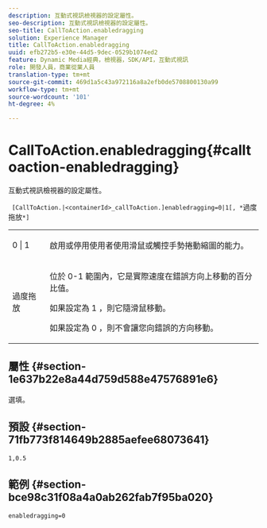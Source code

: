 ```yaml
---
description: 互動式視訊檢視器的設定屬性。
seo-description: 互動式視訊檢視器的設定屬性。
seo-title: CallToAction.enabledragging
solution: Experience Manager
title: CallToAction.enabledragging
uuid: efb272b5-e30e-44d5-9dec-0529b1074ed2
feature: Dynamic Media經典，檢視器，SDK/API，互動式視訊
role: 開發人員，商業從業人員
translation-type: tm+mt
source-git-commit: 469d1a5c43a972116a8a2efb0de5708800130a99
workflow-type: tm+mt
source-wordcount: '101'
ht-degree: 4%

---
```



# CallToAction.enabledragging{#calltoaction-enabledragging}

互動式視訊檢視器的設定屬性。

` [CallToAction.|<containerId>_callToAction.]enabledragging=0|1[, *`過度拖放`*]`

<table id="table_441553CD34C94A58A9D7CBF772DEDDB6"> 
 <tbody> 
  <tr> 
   <td colname="col1"> <p> <span class="codeph"> 0 | 1 </span> </p> </td> 
   <td colname="col2"> <p> 啟用或停用使用者使用滑鼠或觸控手勢捲動縮圖的能力。 </p> </td> 
  </tr> 
  <tr> 
   <td colname="col1"> <p> <span class="codeph"> <span class="varname"> 過度拖放  </span> </span> </p> </td> 
   <td colname="col2"> <p> 位於<span class="codeph"> 0-1 </span>範圍內，它是實際速度在錯誤方向上移動的百分比值。 </p> <p>如果設定為<span class="codeph"> 1 </span>，則它隨滑鼠移動。 </p> <p>如果設定為<span class="codeph"> 0 </span>，則不會讓您向錯誤的方向移動。 </p> </td> 
  </tr> 
 </tbody> 
</table>

## 屬性 {#section-1e637b22e8a44d759d588e47576891e6}

選填。

## 預設 {#section-71fb773f814649b2885aefee68073641}

`1,0.5`

## 範例 {#section-bce98c31f08a4a0ab262fab7f95ba020}

```
enabledragging=0
```

